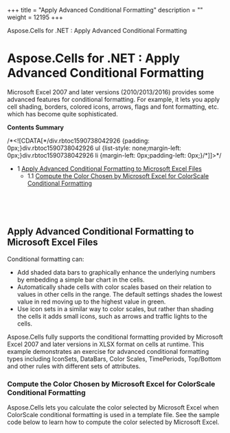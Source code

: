 +++
title = "Apply Advanced Conditional Formatting" 
description = "" 
weight = 12195 
+++

Aspose.Cells for .NET : Apply Advanced Conditional Formatting  

# Aspose.Cells for .NET : Apply Advanced Conditional Formatting


Microsoft Excel 2007 and later versions (2010/2013/2016) provides some advanced features for conditional formatting. For example, it lets you apply cell shading, borders, colored icons, arrows, flags and font formatting, etc. which has become quite sophisticated.

**Contents Summary**

/\*<!\[CDATA\[\*/div.rbtoc1590738042926 {padding: 0px;}div.rbtoc1590738042926 ul {list-style: none;margin-left: 0px;}div.rbtoc1590738042926 li {margin-left: 0px;padding-left: 0px;}/\*\]\]>\*/

*   1 [Apply Advanced Conditional Formatting to Microsoft Excel Files](#ApplyAdvancedConditionalFormatting-ApplyAdvancedConditionalFormattingtoMicrosoftExcelFiles)
    *   1.1 [Compute the Color Chosen by Microsoft Excel for ColorScale Conditional Formatting](#ApplyAdvancedConditionalFormatting-ComputetheColorChosenbyMicrosoftExcelforColorScaleConditionalFormatting)

 

 

## Apply Advanced Conditional Formatting to Microsoft Excel Files

Conditional formatting can:

*   Add shaded data bars to graphically enhance the underlying numbers by embedding a simple bar chart in the cells.
*   Automatically shade cells with color scales based on their relation to values in other cells in the range. The default settings shades the lowest value in red moving up to the highest value in green.
*   Use icon sets in a similar way to color scales, but rather than shading the cells it adds small icons, such as arrows and traffic lights to the cells.

Aspose.Cells fully supports the conditional formatting provided by Microsoft Excel 2007 and later versions in XLSX format on cells at runtime. This example demonstrates an exercise for advanced conditional formatting types including IconSets, DataBars, Color Scales, TimePeriods, Top/Bottom and other rules with different sets of attributes.

### Compute the Color Chosen by Microsoft Excel for ColorScale Conditional Formatting

Aspose.Cells lets you calculate the color selected by Microsoft Excel when ColorScale conditional formatting is used in a template file. See the sample code below to learn how to compute the color selected by Microsoft Excel.

